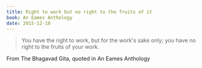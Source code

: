 ```yaml
---
title: Right to work but no right to the fruits of it
book: An Eames Anthology
date: 2015-12-10
---
```


> You have the right to work, but for the work's sake only; you have no right to the fruits of your work.

From The Bhagavad Gita, quoted in An Eames Anthology